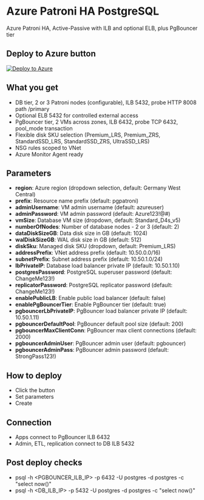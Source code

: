 # Azure Patroni HA PostgreSQL

Azure Patroni HA, Active-Passive with ILB and optional ELB, plus PgBouncer tier

## Deploy to Azure button

[![Deploy to Azure](https://aka.ms/deploytoazurebutton)](https://portal.azure.com/#create/Microsoft.Template/uri/https%3A%2F%2Fraw.githubusercontent.com%2Fgokhansalihyenigun%2Fazure-patroni-ha%2Fmain%2Fazuredeploy.json)

## What you get

- DB tier, 2 or 3 Patroni nodes (configurable), ILB 5432, probe HTTP 8008 path /primary
- Optional ELB 5432 for controlled external access
- PgBouncer tier, 2 VMs across zones, ILB 6432, probe TCP 6432, pool_mode transaction
- Flexible disk SKU selection (Premium_LRS, Premium_ZRS, StandardSSD_LRS, StandardSSD_ZRS, UltraSSD_LRS)
- NSG rules scoped to VNet
- Azure Monitor Agent ready

## Parameters

- **region**: Azure region (dropdown selection, default: Germany West Central)
- **prefix**: Resource name prefix (default: pgpatroni)
- **adminUsername**: VM admin username (default: azureuser)
- **adminPassword**: VM admin password (default: Azure123!@#)
- **vmSize**: Database VM size (dropdown, default: Standard_D4s_v5)
- **numberOfNodes**: Number of database nodes - 2 or 3 (default: 2)
- **dataDiskSizeGB**: Data disk size in GB (default: 1024)
- **walDiskSizeGB**: WAL disk size in GB (default: 512)
- **diskSku**: Managed disk SKU (dropdown, default: Premium_LRS)
- **addressPrefix**: VNet address prefix (default: 10.50.0.0/16)
- **subnetPrefix**: Subnet address prefix (default: 10.50.1.0/24)
- **lbPrivateIP**: Database load balancer private IP (default: 10.50.1.10)
- **postgresPassword**: PostgreSQL superuser password (default: ChangeMe123!)
- **replicatorPassword**: PostgreSQL replicator password (default: ChangeMe123!)
- **enablePublicLB**: Enable public load balancer (default: false)
- **enablePgBouncerTier**: Enable PgBouncer tier (default: true)
- **pgbouncerLbPrivateIP**: PgBouncer load balancer private IP (default: 10.50.1.11)
- **pgbouncerDefaultPool**: PgBouncer default pool size (default: 200)
- **pgbouncerMaxClientConn**: PgBouncer max client connections (default: 2000)
- **pgbouncerAdminUser**: PgBouncer admin user (default: pgbouncer)
- **pgbouncerAdminPass**: PgBouncer admin password (default: StrongPass123!)

## How to deploy

- Click the button
- Set parameters
- Create

## Connection

- Apps connect to PgBouncer ILB 6432
- Admin, ETL, replication connect to DB ILB 5432

## Post deploy checks

- psql -h <PGBOUNCER_ILB_IP> -p 6432 -U postgres -d postgres -c "select now()"
- psql -h <DB_ILB_IP> -p 5432 -U postgres -d postgres -c "select now()"
